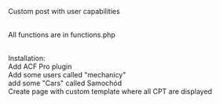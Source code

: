 Custom post with user capabilities<br><br>

All functions are in functions.php<br><br>

Installation:<br>
Add ACF Pro plugin<br>
Add some users called "mechanicy"<br>
add some "Cars" called Samochód<br>
Create page with custom template where all CPT are displayed
